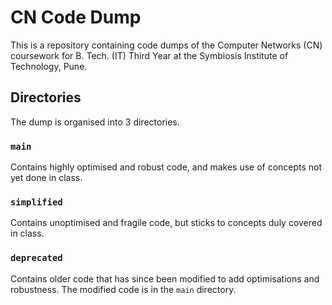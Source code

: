 # CN Code Dump

This is a repository containing code dumps of the Computer Networks (CN) coursework for B. Tech. (IT) Third Year at the Symbiosis Institute of Technology, Pune.

## Directories
The dump is organised into 3 directories.

### `main`
Contains highly optimised and robust code, and makes use of concepts not yet done in class.

### `simplified`
Contains unoptimised and fragile code, but sticks to concepts duly covered in class.

### `deprecated`
Contains older code that has since been modified to add optimisations and robustness. The modified code is in the `main` directory.
